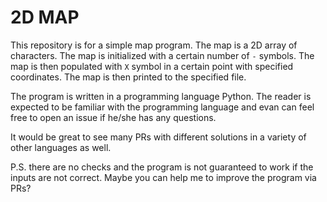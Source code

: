 # 2D MAP

This repository is for a simple map program. The map is a 2D array of characters. The map is initialized with a certain number of `-` symbols. The map is then populated with `X` symbol in a certain point with specified coordinates. The map is then printed to the specified file.

The program is written in a programming language Python. The reader is expected to be familiar with the programming language and evan can feel free to open an issue if he/she has any questions.

It would be great to see many PRs with different solutions in a variety of other languages as well.

P.S. there are no checks and the program is not guaranteed to work if the inputs are not correct. Maybe you can help me to improve the program via PRs?
